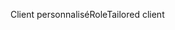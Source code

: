 <span data-ttu-id="629ea-101">Client personnalisé</span><span class="sxs-lookup"><span data-stu-id="629ea-101">RoleTailored client</span></span>